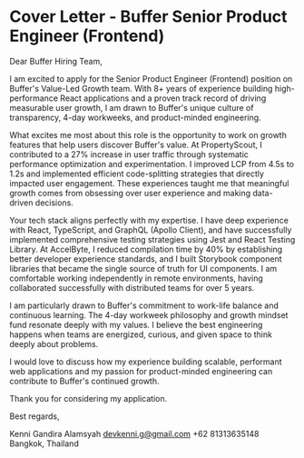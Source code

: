 # Cover Letter - Buffer Senior Product Engineer (Frontend)

Dear Buffer Hiring Team,

I am excited to apply for the Senior Product Engineer (Frontend) position on Buffer's Value-Led Growth team. With 8+ years of experience building high-performance React applications and a proven track record of driving measurable user growth, I am drawn to Buffer's unique culture of transparency, 4-day workweeks, and product-minded engineering.

What excites me most about this role is the opportunity to work on growth features that help users discover Buffer's value. At PropertyScout, I contributed to a 27% increase in user traffic through systematic performance optimization and experimentation. I improved LCP from 4.5s to 1.2s and implemented efficient code-splitting strategies that directly impacted user engagement. These experiences taught me that meaningful growth comes from obsessing over user experience and making data-driven decisions.

Your tech stack aligns perfectly with my expertise. I have deep experience with React, TypeScript, and GraphQL (Apollo Client), and have successfully implemented comprehensive testing strategies using Jest and React Testing Library. At AccelByte, I reduced compilation time by 40% by establishing better developer experience standards, and I built Storybook component libraries that became the single source of truth for UI components. I am comfortable working independently in remote environments, having collaborated successfully with distributed teams for over 5 years.

I am particularly drawn to Buffer's commitment to work-life balance and continuous learning. The 4-day workweek philosophy and growth mindset fund resonate deeply with my values. I believe the best engineering happens when teams are energized, curious, and given space to think deeply about problems.

I would love to discuss how my experience building scalable, performant web applications and my passion for product-minded engineering can contribute to Buffer's continued growth.

Thank you for considering my application.

Best regards,

Kenni Gandira Alamsyah
devkenni.g@gmail.com
+62 81313635148
Bangkok, Thailand
